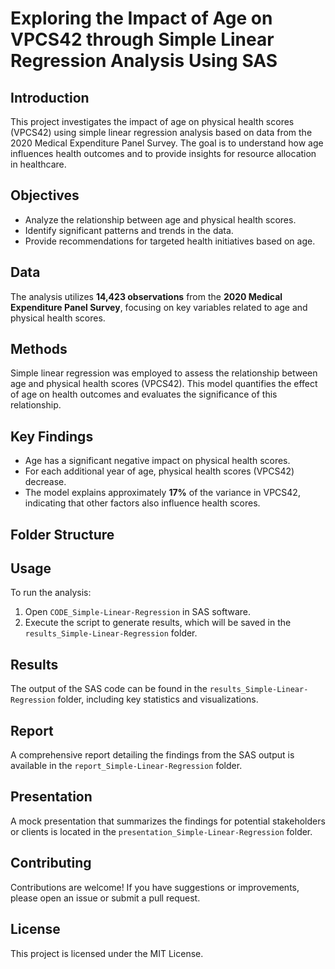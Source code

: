 # Exploring the Impact of Age on VPCS42 through Simple Linear Regression Analysis Using SAS

## Introduction
This project investigates the impact of age on physical health scores (VPCS42) using simple linear regression analysis based on data from the 2020 Medical Expenditure Panel Survey. The goal is to understand how age influences health outcomes and to provide insights for resource allocation in healthcare.

## Objectives
- Analyze the relationship between age and physical health scores.
- Identify significant patterns and trends in the data.
- Provide recommendations for targeted health initiatives based on age.

## Data
The analysis utilizes **14,423 observations** from the **2020 Medical Expenditure Panel Survey**, focusing on key variables related to age and physical health scores.

## Methods
Simple linear regression was employed to assess the relationship between age and physical health scores (VPCS42). This model quantifies the effect of age on health outcomes and evaluates the significance of this relationship.

## Key Findings
- Age has a significant negative impact on physical health scores.
- For each additional year of age, physical health scores (VPCS42) decrease.
- The model explains approximately **17%** of the variance in VPCS42, indicating that other factors also influence health scores.

## Folder Structure

## Usage
To run the analysis:
1. Open `CODE_Simple-Linear-Regression` in SAS software.
2. Execute the script to generate results, which will be saved in the `results_Simple-Linear-Regression` folder.

## Results
The output of the SAS code can be found in the `results_Simple-Linear-Regression` folder, including key statistics and visualizations.

## Report
A comprehensive report detailing the findings from the SAS output is available in the `report_Simple-Linear-Regression` folder.

## Presentation
A mock presentation that summarizes the findings for potential stakeholders or clients is located in the `presentation_Simple-Linear-Regression` folder.

## Contributing
Contributions are welcome! If you have suggestions or improvements, please open an issue or submit a pull request.

## License
This project is licensed under the MIT License.
